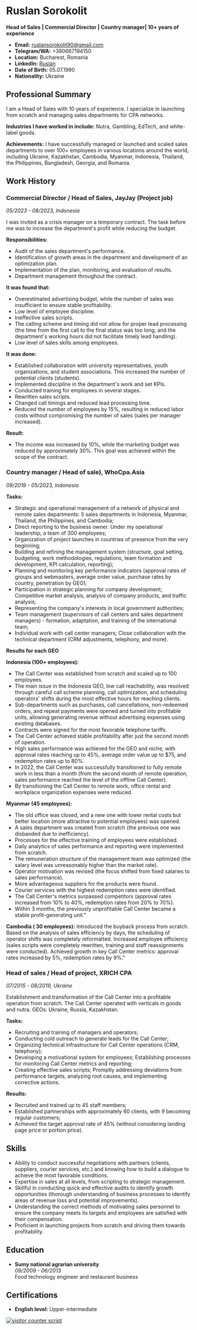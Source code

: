 <link rel="icon" type="image/png" href="favicon.png">
<link rel="stylesheet" href="styles.css">

<div id="cv-container" />

# Ruslan Sorokolit
**Head of Sales | Commercial Director | Country manager| 10+ years of experience**


- **Email:** [ruslansorokolit90@gmail.com](mailto:ruslansorokolit90@gmail.com)
- **Telegram/WA:** +380667194150
- **Location:** Bucharest, Romania  
- **LinkedIn:** [Ruslan](https://www.linkedin.com/in/ruslan-sorokolit-473970142//)
- **Date of Birth:** 05.07.1990
- **Nationality:** Ukraine

## Professional Summary

I am a Head of Sales with 10 years of experience. I specialize in launching from scratch and managing sales departments for CPA networks.

**Industries I have worked in include:** Nutra, Gambling, EdTech, and white-label goods.

**Achievements:**
I have successfully managed or launched and scaled sales departments to over 100+ employees in various locations around the world, including Ukraine, Kazakhstan, Cambodia, Myanmar, Indonesia, Thailand, the Philippines, Bangladesh, Georgia, and Romania.



## Work History

### Commercial Director / Head of Sales, JayJay (Project job)  
_05/2023 - 08/2023, Indonesia_

I was invited as a crisis manager on a temporary contract. The task before me was to increase the department's profit while reducing the budget.

**Responsibilities:**
- Audit of the sales department's performance.
- Identification of growth areas in the department and development of an optimization plan.
- Implementation of the plan, monitoring, and evaluation of results.
- Department management throughout the contract.

**It was found that:**
- Overestimated advertising budget, while the number of sales was insufficient to ensure stable profitability.
- Low level of employee discipline.
- Ineffective sales scripts.
- The calling scheme and timing did not allow for proper lead processing (the time from the first call to the final status was too long, and the department's working hours did not facilitate timely lead handling).
- Low level of sales skills among employees.

**It was done:**
- Established collaboration with university representatives, youth organizations, and student associations. This increased the number of potential clients (students).
- Implemented discipline in the department's work and set KPIs.
- Conducted training for employees in several stages.
- Rewritten sales scripts.
- Changed call timings and reduced lead processing time.
- Reduced the number of employees by 15%, resulting in reduced labor costs without compromising the number of sales (sales per manager increased).

**Result:**
- The income was increased by 10%, while the marketing budget was reduced by approximately 30%. This goal was achieved within the scope of the contract.

### Country manager / Head of sale), WhoCpa.Asia  
_09/2019 - 05/2023, Indonesia_

**Tasks:**
- Strategic and operational management of a network of physical and remote sales departments: 5 sales departments in Indonesia, Myanmar, Thailand, the Philippines, and Cambodia;
- Direct reporting to the business owner. Under my operational leadership, a team of 300 employees;
- Organization of project launches in countries of presence from the very beginning;
- Building and refining the management system (structure, goal setting, budgeting, work methodologies, regulations, team formation and development, KPI calculation, reporting);
- Planning and monitoring key performance indicators (approval rates of groups and webmasters, average order value, purchase rates by country, penetration by GEO); 
- Participation in strategic planning for company development; Competitive market analysis, analysis of company products, and traffic analysis; 
- Representing the company's interests in local government authorities;
- Team management (supervisors of call centers and sales department managers) - formation, adaptation, and training of the international team; 
- Individual work with call center managers; Close collaboration with the technical department (CRM adjustments, telephony, and more).

**Results for each GEO**

**Indonesia (100+ employees):**
- The Call Center was established from scratch and scaled up to 100 employees.
- The main issue in the Indonesia GEO, low call reachability, was resolved through careful call scheme planning, call optimization, and scheduling operators' shifts during the most effective hours for reaching clients.
- Sub-departments such as purchases, call cancellations, non-redeemed orders, and repeat payments were opened and turned into profitable units, allowing generating revenue without advertising expenses using existing databases.
- Contracts were signed for the most favorable telephone tariffs.
- The Call Center achieved stable profitability after just the second month of operation.
- High sales performance was achieved for the GEO and niche, with approval rates reaching up to 45%, average order value up to $75, and redemption rates up to 80%.
- In 2022, the Call Center was successfully transitioned to fully remote work in less than a month (from the second month of remote operation, sales performance reached the level of the offline Call Center).
- By transitioning the Call Center to remote work, office rental and workplace organization expenses were reduced.

**Myanmar (45 employees):**
- The old office was closed, and a new one with lower rental costs but better location (more attractive to potential employees) was opened.
- A sales department was created from scratch (the previous one was disbanded due to inefficiency).
- Processes for the effective training of employees were established.
- Daily analytics of sales performance and reporting were implemented from scratch.
- The remuneration structure of the management team was optimized (the salary level was unreasonably higher than the market rate).
- Operator motivation was revised (the focus shifted from fixed salaries to sales performance).
- More advantageous suppliers for the products were found.
- Courier services with the highest redemption rates were identified.
- The Call Center's metrics surpassed competitors (approval rates increased from 10% to 40%, redemption rates from 20% to 70%).
- Within 3 months, the previously unprofitable Call Center became a stable profit-generating unit."

**Cambodia ( 30 employees):**
Introduced the buyback process from scratch.
Based on the analysis of sales efficiency by days, the scheduling of operator shifts was completely reformatted.
Increased employee efficiency (sales scripts were completely rewritten, training and staff reassignments were conducted).
Achieved growth in key Call Center metrics: approval rates increased by 5%, redemption rates by 9%."


### Head of sales / Head of project, XRICH CPA  
_07/2015 - 08/2019, Ukraine_

Establishment and transformation of the Call Center into a profitable operation from scratch. The Call Center operated with verticals in goods and nutra. GEOs: Ukraine, Russia, Kazakhstan.

**Tasks:**
- Recruiting and training of managers and operators; 
- Conducting cold outreach to generate leads for the Call Center;
- Organizing technical infrastructure for Call Center operations (CRM, telephony); 
- Developing a motivational system for employees; Establishing processes for monitoring Call Center metrics and reporting; 
- Creating effective sales scripts; Promptly addressing deviations from performance targets, analyzing root causes, and implementing corrective actions.

**Results:**
- Recruited and trained up to 45 staff members;
- Established partnerships with approximately 60 clients, with 9 becoming regular customers;
- Achieved the target approval rate of 45% (without considering landing page price or portion price).



## Skills
- Ability to conduct successful negotiations with partners (clients, suppliers, courier services, etc.) and knowing how to build a dialogue to achieve the most favorable conditions.
- Expertise in sales at all levels, from scripting to strategic management.
- Skillful in conducting quick and effective audits to identify growth opportunities (thorough understanding of business processes to identify areas of revenue loss and potential improvements).
- Understanding the correct methods of motivating sales personnel to ensure the company meets its targets and employees are satisfied with their compensation.
- Proficient in launching projects from scratch and driving them towards profitability.


## Education

- **Sumy national agrarian university**  
  _09/2009 - 06/2013_  
Food technology engineer and restaurant business
## Certifications
- **English level:** Upper-intermediate


<div id="sfcpbe8p7la7nefkj371n4q19ayat29y1pj"></div><script type="text/javascript" src="https://counter6.optistats.ovh/private/counter.js?c=pbe8p7la7nefkj371n4q19ayat29y1pj&down=async" async></script><noscript><a href="https://www.freecounterstat.com" title="visitor counter script"><img src="https://counter6.optistats.ovh/private/freecounterstat.php?c=pbe8p7la7nefkj371n4q19ayat29y1pj" border="0" title="visitor counter script" alt="visitor counter script"></a></noscript>


